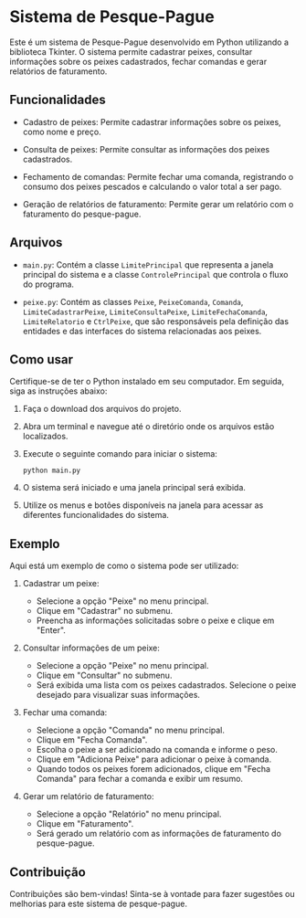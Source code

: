 # Sistema de Pesque-Pague

Este é um sistema de Pesque-Pague desenvolvido em Python utilizando a biblioteca Tkinter. O sistema permite cadastrar peixes, consultar informações sobre os peixes cadastrados, fechar comandas e gerar relatórios de faturamento.

## Funcionalidades

- Cadastro de peixes: Permite cadastrar informações sobre os peixes, como nome e preço.

- Consulta de peixes: Permite consultar as informações dos peixes cadastrados.

- Fechamento de comandas: Permite fechar uma comanda, registrando o consumo dos peixes pescados e calculando o valor total a ser pago.

- Geração de relatórios de faturamento: Permite gerar um relatório com o faturamento do pesque-pague.

## Arquivos

- `main.py`: Contém a classe `LimitePrincipal` que representa a janela principal do sistema e a classe `ControlePrincipal` que controla o fluxo do programa.

- `peixe.py`: Contém as classes `Peixe`, `PeixeComanda`, `Comanda`, `LimiteCadastrarPeixe`, `LimiteConsultaPeixe`, `LimiteFechaComanda`, `LimiteRelatorio` e `CtrlPeixe`, que são responsáveis pela definição das entidades e das interfaces do sistema relacionadas aos peixes.

## Como usar

Certifique-se de ter o Python instalado em seu computador. Em seguida, siga as instruções abaixo:

1. Faça o download dos arquivos do projeto.

2. Abra um terminal e navegue até o diretório onde os arquivos estão localizados.

3. Execute o seguinte comando para iniciar o sistema:
   ```
   python main.py
   ```

4. O sistema será iniciado e uma janela principal será exibida.

5. Utilize os menus e botões disponíveis na janela para acessar as diferentes funcionalidades do sistema.

## Exemplo

Aqui está um exemplo de como o sistema pode ser utilizado:

1. Cadastrar um peixe:
   - Selecione a opção "Peixe" no menu principal.
   - Clique em "Cadastrar" no submenu.
   - Preencha as informações solicitadas sobre o peixe e clique em "Enter".

2. Consultar informações de um peixe:
   - Selecione a opção "Peixe" no menu principal.
   - Clique em "Consultar" no submenu.
   - Será exibida uma lista com os peixes cadastrados. Selecione o peixe desejado para visualizar suas informações.

3. Fechar uma comanda:
   - Selecione a opção "Comanda" no menu principal.
   - Clique em "Fecha Comanda".
   - Escolha o peixe a ser adicionado na comanda e informe o peso.
   - Clique em "Adiciona Peixe" para adicionar o peixe à comanda.
   - Quando todos os peixes forem adicionados, clique em "Fecha Comanda" para fechar a comanda e exibir um resumo.

4. Gerar um relatório de faturamento:
   - Selecione a opção "Relatório" no menu principal.
   - Clique em "Faturamento".
   - Será gerado um relatório com as informações de faturamento do pesque-pague.

## Contribuição

Contribuições são bem-vindas! Sinta-se à vontade para fazer sugestões ou melhorias para este sistema de pesque-pague.